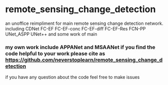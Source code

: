 # remote_sensing_change_detection
an unoffice reimpliment  for main remote sensing change detection network. including CDNet FC-EF FC-EF-conc FC-EF-diff FC-EF-Res FCN-PP UNet_ASPP UNet++ and some work of main 
### my own work include APPANet and MSAANet if you find the code helpful to your work please cite as https://github.com/neverstoplearn/remote_sensing_change_detection
if you have any question about the code feel free to make issues
